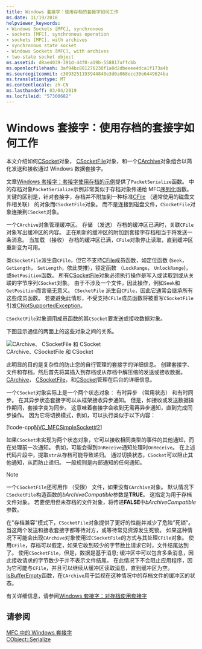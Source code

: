 ```yaml
---
title: Windows 套接字：使用存档的套接字如何工作
ms.date: 11/19/2018
helpviewer_keywords:
- Windows Sockets [MFC], synchronous
- sockets [MFC], synchronous operation
- sockets [MFC], with archives
- synchronous state socket
- Windows Sockets [MFC], with archives
- two-state socket object
ms.assetid: d8ae4039-391d-44f0-a19b-558817affcbb
ms.openlocfilehash: 3af94bc881276238f1a8d2dbeeee4dca1f173a4b
ms.sourcegitcommit: c3093251193944840e3d0a068ecc30e6449624ba
ms.translationtype: MT
ms.contentlocale: zh-CN
ms.lasthandoff: 03/04/2019
ms.locfileid: "57300682"
---
```

# <a name="windows-sockets-how-sockets-with-archives-work"></a>Windows 套接字：使用存档的套接字如何工作

本文介绍如何[CSocket](../mfc/reference/csocket-class.md)对象， [CSocketFile](../mfc/reference/csocketfile-class.md)对象，和一个[CArchive](../mfc/reference/carchive-class.md)对象组合以简化发送和接收通过 Windows 数据套接字。

文章[Windows 套接字：套接字使用存档的示例](../mfc/windows-sockets-example-of-sockets-using-archives.md)提供了`PacketSerialize`函数。 中的存档对象`PacketSerialize`示例非常类似于存档对象传递给 MFC[序列化](../mfc/reference/cobject-class.md#serialize)函数。 关键的区别是，针对套接字，存档并不附加到一种标准[CFile](../mfc/reference/cfile-class.md) （通常使用的磁盘文件相关联） 的对象而`CSocketFile`对象。 而不是连接到磁盘文件，`CSocketFile`对象连接到`CSocket`对象。

一个`CArchive`对象管理缓冲区。 存储 （发送） 存档的缓冲区已满时，关联`CFile`对象写出缓冲区的内容。 正在刷新的缓冲区的附加到套接字存档相当于将发送一条消息。 当加载 （接收） 存档的缓冲区已满，`CFile`对象停止读取，直到缓冲区重新变为可用。

类`CSocketFile`派生自`CFile`，但它不支持[CFile](../mfc/reference/cfile-class.md)成员函数，如定位函数 (`Seek`， `GetLength`， `SetLength`，依此类推)，锁定函数 （`LockRange`， `UnlockRange`)，或`GetPosition`函数。 所有[CSocketFile](../mfc/reference/csocketfile-class.md)对象必须执行操作是写入或读取到或从关联的字节序列`CSocket`对象。 由于不涉及一个文件，因此操作，例如`Seek`和`GetPosition`而言毫无意义。 `CSocketFile` 派生自`CFile`，因此它通常会继承所有这些成员函数。 若要避免此情形，不受支持`CFile`成员函数将被重写`CSocketFile`引发[CNotSupportedException](../mfc/reference/cnotsupportedexception-class.md)。

`CSocketFile`对象调用成员函数的其`CSocket`要发送或接收数据对象。

下图显示通信的两面上的这些对象之间的关系。

![CArchive、 CSocketFile 和 CSocket](../mfc/media/vc38ia1.gif "CArchive、 CSocketFile 和 CSocket") <br/>
CArchive、CSocketFile 和 CSocket

此明显的目的是复杂性的防止您的自行管理的套接字的详细信息。 创建套接字、 文件和存档，然后首先将其插入到存档或从存档中解压缩的发送或接收数据。 [CArchive](../mfc/reference/carchive-class.md)， [CSocketFile](../mfc/reference/csocketfile-class.md)，和[CSocket](../mfc/reference/csocket-class.md)管理在后台的详细信息。

一个`CSocket`对象实际上是一个两个状态对象： 有时异步 （常用状态） 和有时同步。 在其异步状态套接字可以从框架接收异步通知。 但是，如接收或发送数据操作期间，套接字变为同步。 这意味着套接字会收到无需再异步通知，直到完成同步操作。 因为它将切换模式，例如，可以执行类似于以下内容：

[!code-cpp[NVC_MFCSimpleSocket#2](../mfc/codesnippet/cpp/windows-sockets-how-sockets-with-archives-work_1.cpp)]

如果`CSocket`未实现为两个状态对象，它可以接收相同类型的事件的其他通知，而在处理前一次通知。 例如，可能会得到`OnReceive`通知处理时`OnReceive`。 在上述代码片段中，提取`str`从存档可能导致递归。 通过切换状态，`CSocket`可以阻止其他通知，从而防止递归。 一般规则是内部通知的任何通知。

> [!NOTE]
> 一个`CSocketFile`还可用作 （受限） 文件，如果没有`CArchive`对象。 默认情况下`CSocketFile`构造函数的*bArchiveCompatible*参数是**TRUE**。 这指定为用于存档文件对象。 若要使用但未存档的文件对象，将传递**FALSE**中*bArchiveCompatible*参数。

在"存档兼容"模式下，`CSocketFile`对象提供了更好的性能并减少了危险"死锁"。 当这两个发送和接收套接字都等待对方，或等待常见资源发生死锁。 如果这种情况下可能会出现`CArchive`对象使用过`CSocketFile`的方式与其处理`CFile`对象。 使用`CFile`，存档可以假定，如果它收到较少的字节数比请求它时，文件结尾达到了。 使用`CSocketFile`，但是，数据是基于消息; 缓冲区中可以包含多条消息，因此接收请求的字节数少于并不表示文件结尾。 在此情况下不会阻止应用程序，因为它可能与`CFile`，并且可以继续从缓冲区读取消息，直到缓冲区为空。 [IsBufferEmpty](../mfc/reference/carchive-class.md#isbufferempty)函数，在`CArchive`用于监视在这种情况中的存档文件的缓冲区的状态。

有关详细信息，请参阅[Windows 套接字：对存档使用套接字](../mfc/windows-sockets-using-sockets-with-archives.md)

## <a name="see-also"></a>请参阅

[MFC 中的 Windows 套接字](../mfc/windows-sockets-in-mfc.md)<br/>
[CObject::Serialize](../mfc/reference/cobject-class.md#serialize)

